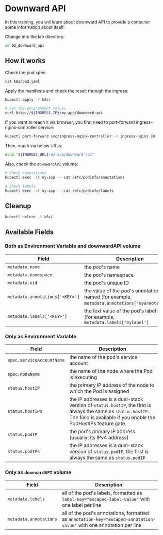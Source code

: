 # Downward API

In this training, you will learn about downward API to provide a container some information about itself.

Change into the lab directory:

```bash
cd 02_downward_api
```

## How it works

Check the pod spec:

```bash
cat k8s/pod.yaml
```

Apply the manifests and check the result through the ingress:

```bash
kubectl apply -f k8s/

# Get the environment values
curl http://${INGRESS_IP}/my-app/downward-api
```

If you want to reach it via browser, you first need to port-forward ingress-nginx-controller service:

```bash
kubectl port-forward svc/ingress-nginx-controller -n ingress-nginx 80
```

Then, reach via below URLs:

```bash
echo "${INGRESS_URL}/my-app/downward-api"
```

Also, check the `downwardAPI` volume:

```bash
# Check annotations
kubectl exec -it my-app -- cat /etc/podinfo/annotations

# Check labels
kubectl exec -it my-app -- cat /etc/podinfo/labels
```

## Cleanup

```bash
kubectl delete -f k8s/
```

<!--  TODO move this to slides  -->

## Available Fields

### Both as Environment Variable and downwardAPI volume

| Field                           | Description                                                                                         |
| ------------------------------- | --------------------------------------------------------------------------------------------------- |
| `metadata.name`                 | the pod's name                                                                                      |
| `metadata.namespace`            | the pod's namespace                                                                                 |
| `metadata.uid`                  | the pod's unique ID                                                                                 |
| `metadata.annotations['<KEY>']` | the value of the pod's annotation named <KEY> (for example, `metadata.annotations['myannotation']`) |
| `metadata.labels['<KEY>']`      | the text value of the pod's label named <KEY> (for example, `metadata.labels['mylabel']`            |

### Only as Environment Variable

| Field                     | Description                                                                                                                                                                     |
| ------------------------- | ------------------------------------------------------------------------------------------------------------------------------------------------------------------------------- |
| `spec.serviceAccountName` | the name of the pod's service account                                                                                                                                           |
| `spec.nodeName`           | the name of the node where the Pod is executing                                                                                                                                 |
| `status.hostIP`           | the primary IP address of the node to which the Pod is assigned                                                                                                                 |
| `status.hostIPs`          | the IP addresses is a dual-stack version of `status.hostIP`, the first is always the same as `status.hostIP`. The field is available if you enable the PodHostIPs feature gate. |
| `status.podIP`            | the pod's primary IP address (usually, its IPv4 address)                                                                                                                        |
| `status.podIPs`           | the IP addresses is a dual-stack version of `status.podIP`, the first is always the same as `status.podIP`                                                                      |

### Only as `downwardAPI` volume

| Field                  | Description                                                                                                         |
| ---------------------- | ------------------------------------------------------------------------------------------------------------------- |
| `metadata.labels`      | all of the pod's labels, formatted as `label-key="escaped-label-value"` with one label per line                     |
| `metadata.annotations` | all of the pod's annotations, formatted as `annotation-key="escaped-annotation-value"` with one annotation per line |
